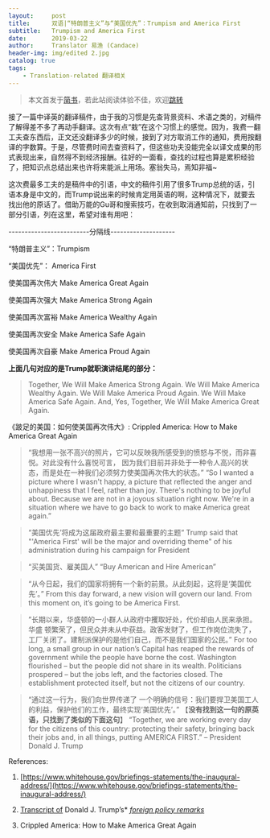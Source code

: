 ```yaml
---
layout:     post
title:      双语|“特朗普主义”与“美国优先”：Trumpism and America First
subtitle:   Trumpism and America First
date:       2019-03-22
author:     Translator 易渔 (Candace)
header-img: img/edited 2.jpg
catalog: true
tags:
    - Translation-related 翻译相关
---
```

>本文首发于[简书](https://www.jianshu.com/p/d475a82437fa)，若此站阅读体验不佳，欢迎[跳转](https://www.jianshu.com/p/d475a82437fa)

接了一篇中译英的翻译稿件，由于我的习惯是先查背景资料、术语之类的，对稿件了解得差不多了再动手翻译。这次有点“栽”在这个习惯上的感觉。因为，我费一翻工夫查东西后，正文还没翻译多少的时候，接到了对方取消工作的通知，费用按翻译的字数算。于是，尽管费时间去查资料了，但这些功夫没能完全以译文成果的形式表现出来，自然得不到经济报酬。往好的一面看，查找的过程也算是累积经验了，把知识点总结出来也许将来能派上用场。塞翁失马，焉知非福~

这次费最多工夫的是稿件中的引语，中文的稿件引用了很多Trump总统的话，引语本身是中文的，而Trump说出来的时候肯定用英语的啊，这种情况下，就要去找出他的原话了。借助万能的Gu哥和搜索技巧，在收到取消通知前，只找到了一部分引语，列在这里，希望对谁有用吧：

-------------------------分隔线--------------------

“特朗普主义”：Trumpism

“美国优先”： America First

使美国再次伟大 Make America Great Again

使美国再次强大 Make America Strong Again

使美国再次富裕 Make America Wealthy Again

使美国再次安全 Make America Safe Again

使美国再次自豪 Make America Proud Again

**上面几句对应的是Trump就职演讲结尾的部分：**

> Together, We Will Make America Strong Again.
>We Will Make America Wealthy Again.
>We Will Make America Proud Again.
>We Will Make America Safe Again.
And, Yes, Together, We Will Make America Great Again.

《跛足的美国：如何使美国再次伟大》: Crippled America: How to Make America Great Again

> “我想用一张不高兴的照片，它可以反映我所感受到的愤怒与不悦，而非喜悦。对此没有什么喜悦可言， 因为我们目前并非处于一种令人高兴的状态，而是处在一种我们必须努力使美国再次伟大的状态。”
>“So I wanted a picture where I wasn't happy, a picture that reflected the anger and unhappiness that I feel, rather than joy. There's nothing to be joyful about. Because we are not in a joyous situation right now. We're in a situation where we have to go back to work to make America great again.”

>“美国优先’将成为这届政府最主要和最重要的主题“ 
>Trump said that "'America First' will be the major and overriding theme" of his administration during his campaign for President

>“买美国货、雇美国人”
 >“Buy American and Hire American”

>“从今日起，我们的国家将拥有一个新的前景。从此刻起，这将是‘美国优先’。”
>From this day forward, a new vision will govern our land.
From this moment on, it’s going to be America First.

>”长期以来，华盛顿的一小群人从政府中攫取好处，代价却由人民来承担。华盛 顿繁荣了，但民众并未从中获益。政客发财了，但工作岗位流失了，工厂关闭了。建制派保护的是他们自己，而不是我们国家的公民。”
For too long, a small group in our nation’s Capital has reaped the rewards of government while the people have borne the cost. Washington flourished – but the people did not share in its wealth. Politicians prospered – but the jobs left, and the factories closed. The establishment protected itself, but not the citizens of our country.

>“通过这一行为，我们向世界传递了 一个明确的信号：我们要捍卫美国工人的利益，保护他们的工作，最终实现‘美国优先’。” 【**没有找到这一句的原英语，只找到了类似的下面这句**】
“Together, we are working every day for the citizens of this country: protecting their safety, bringing back their jobs and, in all things, putting AMERICA FIRST.” – President Donald J. Trump

References:

1.  [https://www.whitehouse.gov/briefings-statements/the-inaugural-address/](https://www.whitehouse.gov/briefings-statements/the-inaugural-address/)

2.  [Transcript of](http://webcache.googleusercontent.com/search?q=cache:EOISPcwnw5cJ:outline.com/KLGh3c+&cd=8&hl=zh-CN&ct=clnk) Donald J. Trump’s* [*foreign policy remarks*](http://www.nytimes.com/live/donald-trump-foreign-policy/?module=inline)

3.  Crippled America: How to Make America Great Again
